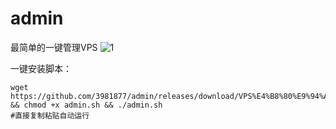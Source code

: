 # admin
最简单的一键管理VPS
![1](https://github.com/3981877/admin/assets/60610978/c283cf83-408f-4cbe-a3d0-6cd6d64527ef)


一键安装脚本：
```shell
wget https://github.com/3981877/admin/releases/download/VPS%E4%B8%80%E9%94%AE%E7%AE%A1%E7%90%86%E5%91%981.0/admin.sh && chmod +x admin.sh && ./admin.sh
#直接复制粘贴自动运行
```

